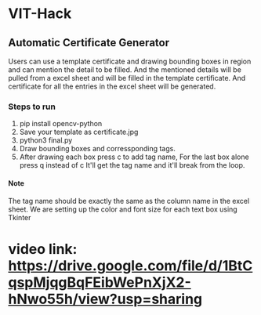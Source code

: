 # VIT-Hack
## Automatic Certificate Generator
Users can use a template certificate and drawing bounding boxes in region and can mention the detail to be filled.
And the mentioned details will be pulled from a excel sheet and will be filled in the template certificate. And certificate for all the entries in the excel sheet will be generated.
### Steps to run
1. pip install opencv-python
2. Save your template as certificate.jpg
3. python3 final.py
4. Draw bounding boxes and corressponding tags.
5. After drawing each box press c to add tag name, For the last box alone press q instead of c
It'll get the tag name and it'll break from the loop.
#### Note
The tag name should be exactly the same as the column name in the excel sheet. 
We are setting up the color and font size for each text box using Tkinter

# video link: https://drive.google.com/file/d/1BtCqspMjqgBqFEibWePnXjX2-hNwo55h/view?usp=sharing
